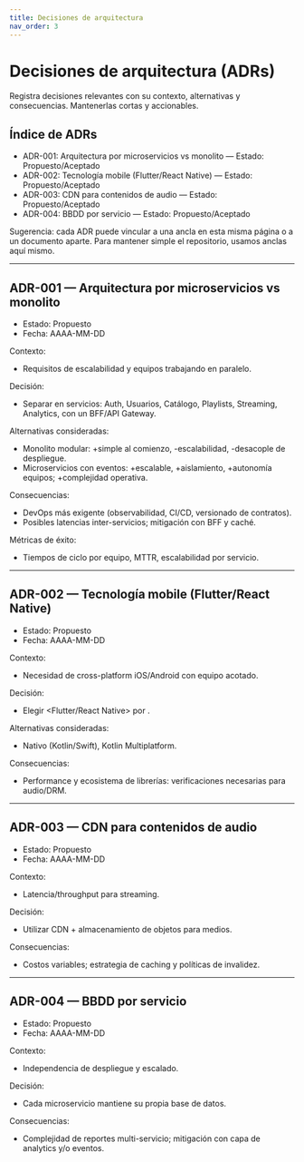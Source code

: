 ```yaml
---
title: Decisiones de arquitectura
nav_order: 3
---
```


# Decisiones de arquitectura (ADRs)

Registra decisiones relevantes con su contexto, alternativas y consecuencias. Mantenerlas cortas y accionables.

## Índice de ADRs

- ADR-001: Arquitectura por microservicios vs monolito — Estado: Propuesto/Aceptado
- ADR-002: Tecnología mobile (Flutter/React Native) — Estado: Propuesto/Aceptado
- ADR-003: CDN para contenidos de audio — Estado: Propuesto/Aceptado
- ADR-004: BBDD por servicio — Estado: Propuesto/Aceptado

Sugerencia: cada ADR puede vincular a una ancla en esta misma página o a un documento aparte. Para mantener simple el repositorio, usamos anclas aquí mismo.

---

## ADR-001 — Arquitectura por microservicios vs monolito

- Estado: Propuesto
- Fecha: AAAA-MM-DD

Contexto:
- Requisitos de escalabilidad y equipos trabajando en paralelo.

Decisión:
- Separar en servicios: Auth, Usuarios, Catálogo, Playlists, Streaming, Analytics, con un BFF/API Gateway.

Alternativas consideradas:
- Monolito modular: +simple al comienzo, -escalabilidad, -desacople de despliegue.
- Microservicios con eventos: +escalable, +aislamiento, +autonomía equipos; +complejidad operativa.

Consecuencias:
- DevOps más exigente (observabilidad, CI/CD, versionado de contratos).
- Posibles latencias inter-servicios; mitigación con BFF y caché.

Métricas de éxito:
- Tiempos de ciclo por equipo, MTTR, escalabilidad por servicio.

---

## ADR-002 — Tecnología mobile (Flutter/React Native)

- Estado: Propuesto
- Fecha: AAAA-MM-DD

Contexto:
- Necesidad de cross-platform iOS/Android con equipo acotado.

Decisión:
- Elegir <Flutter/React Native> por <razones>.

Alternativas consideradas:
- Nativo (Kotlin/Swift), Kotlin Multiplatform.

Consecuencias:
- Performance y ecosistema de librerías: verificaciones necesarias para audio/DRM.

---

## ADR-003 — CDN para contenidos de audio

- Estado: Propuesto
- Fecha: AAAA-MM-DD

Contexto:
- Latencia/throughput para streaming.

Decisión:
- Utilizar CDN + almacenamiento de objetos para medios.

Consecuencias:
- Costos variables; estrategia de caching y políticas de invalidez.

---

## ADR-004 — BBDD por servicio

- Estado: Propuesto
- Fecha: AAAA-MM-DD

Contexto:
- Independencia de despliegue y escalado.

Decisión:
- Cada microservicio mantiene su propia base de datos.

Consecuencias:
- Complejidad de reportes multi-servicio; mitigación con capa de analytics y/o eventos.
